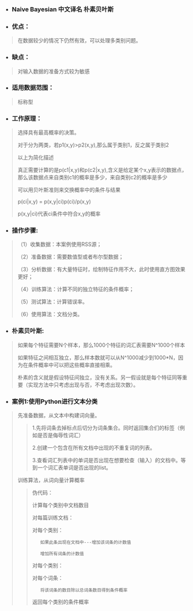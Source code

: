 * ### Naive Bayesian 中文译名 朴素贝叶斯

* ### 优点：
> 在数据较少的情况下仍然有效，可以处理多类别问题。

* ### 缺点：
> 对输入数据的准备方式较为敏感

* ### 适用数据范围：
> 标称型

* ### 工作原理：
> 选择具有最高概率的决策。
>
> 对于分为两类，若p1(x,y)>p2(x,y),那么属于类别1，反之属于类别2
>
> 以上为简化描述
>
> 真正需要计算的是p(c1|x,y)和p(c2|x,y),含义是给定某个x,y表示的数据点，那么该数据点来自类别c1的概率是多少，来自类别c2的概率是多少
>
> 可以用贝叶斯准则来交换概率中的条件与结果
>
> p(ci|x,y) = p(x,y|ci)p(ci)/p(x,y)
>
> p(x,y|ci)代表ci条件中符合x,y的概率

* ### 操作步骤:
>
>（1）收集数据：本案例使用RSS源；
>
>（2）准备数据：需要数值型或者布尔型数据；
>
>（3）分析数据：有大量特征时，绘制特征作用不大，此时使用直方图效果更好；
>
>（4）训练算法：计算不同的独立特征的条件概率；
>
>（5）测试算法：计算错误率。
>
>（6）使用算法：文档分类。

* ### 朴素贝叶斯:
> 如果每个特征需要N个样本，那么1000个特征的词汇表需要N^1000个样本
>
> 如果特征之间相互独立，那么样本数就可以从N^1000减少到1000*N，因为在条件概率中可以把这些概率直接相乘。
>
> 朴素的含义就是假设特征间独立，没有关系。另一假设就是每个特征同等重要（实现方法中只考虑出现与否，不考虑出现次数）。


* ### 案例1:使用Python进行文本分类
> 先准备数据，从文本中构建词向量。
>
> > 1.先将词条去掉标点后切分为词条集合。同时返回集合们的标签（例如是否是侮辱性词汇）
> >
> > 2.创建一个包含在所有文档中出现的不重复词的列表。
> >
> > 3.查看词汇列表中的单词是否出现在想要检查（输入）的文档中。等到一个词汇表单词是否出现的list。
> >
> 训练算法，从词向量计算概率
>
> > 伪代码：
> >
> > 计算每个类别中文档数目
> >
> > 对每篇训练文档：
> >
> >    对每个类别：
> >
> >        如果此条出现在文档中---增加该词条的计数值
> >
> >        增加所有词条的计数值
> >
> > 对每个类别：
> >
> >    对每个词条：
> >
> >        将该词条的数目除以总词条数目得到条件概率
> >
> > 返回每个类别的条件概率